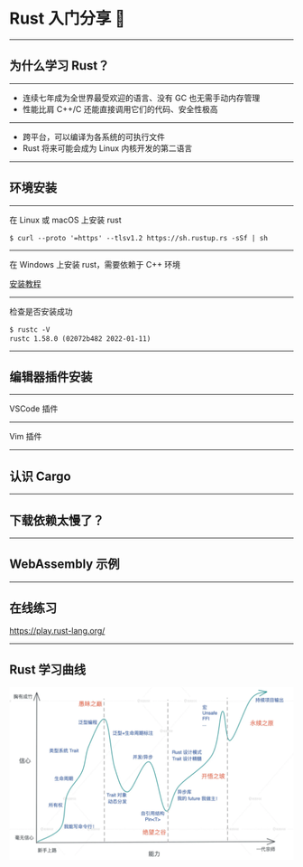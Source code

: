# Rust 入门分享 🦀

---

## 为什么学习 Rust？

-----

* 连续七年成为全世界最受欢迎的语言、没有 GC 也无需手动内存管理
* 性能比肩 C++/C 还能直接调用它们的代码、安全性极高

-----

* 跨平台，可以编译为各系统的可执行文件
* Rust 将来可能会成为 Linux 内核开发的第二语言

---

## 环境安装

-----

在 Linux 或 macOS 上安装 rust

```
$ curl --proto '=https' --tlsv1.2 https://sh.rustup.rs -sSf | sh
```

-----

在 Windows 上安装 rust，需要依赖于 C++ 环境

<a href="https://course.rs/first-try/installation.html#%E5%9C%A8-windows-%E4%B8%8A%E5%AE%89%E8%A3%85-rustup" target="_blank">安装教程</a>

-----

检查是否安装成功

```
$ rustc -V
rustc 1.58.0 (02072b482 2022-01-11)
```

---

## 编辑器插件安装

-----

VSCode 插件

-----

Vim 插件

---

## 认识 Cargo

---

## 下载依赖太慢了？

---

## WebAssembly 示例

---

## 在线练习

<a href="https://play.rust-lang.org/" target="_blank">https://play.rust-lang.org/</a>

---

## Rust 学习曲线

<img src="./images/01.png" />

